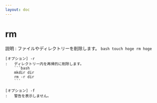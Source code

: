 ```yaml
---
layout: doc
---
```


# rm
説明
:   ファイルやディレクトリーを削除します。
    ```bash
    touch hoge
    rm hoge
    ```

    [オプション] -r
    :   ディレクトリー内を再帰的に削除します。
        ```bash
        mkdir dir
        rm -r dir
        ```

    [オプション] -f
    :   警告を表示しません。